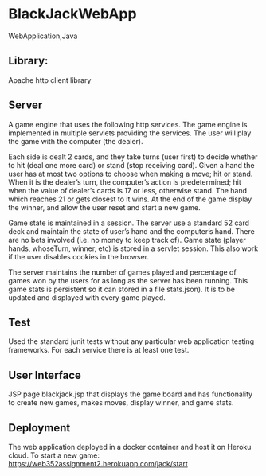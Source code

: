 # BlackJackWebApp

WebApplication,Java
## Library: 
Apache http client library

## Server

A game engine that uses the following http services. The game engine is implemented in multiple servlets providing the services.
The user will play the game with the computer (the dealer).

Each side is dealt 2 cards, and they take turns (user first) to decide whether to hit (deal one more card) or stand (stop receiving card).
Given a hand the user has at most two options to choose when making a move; hit or stand.
When it is the dealer’s turn, the computer’s action is predetermined;
hit when the value of dealer’s cards is 17 or less, otherwise stand. 
The hand which reaches 21 or gets closest to it wins. 
At the end of the game display the winner, and allow the user reset and start a new game.

Game state is maintained in a session. The server use a standard 52 card deck and maintain the state of user’s hand and the computer’s hand.
There are no bets involved (i.e. no money to keep track of). Game state (player hands, whoseTurn, winner, etc) is stored in a servlet session. 
This also work if the user disables cookies in the browser.

The server maintains the number of games played and percentage of games won by the users for as long as the server has been running. This game
stats is persistent so it can stored in a file  stats.json). It is to be updated and displayed with every game played.

## Test
Used the standard junit tests without any particular web application testing frameworks. 
For each service there is at least one test.

## User Interface
JSP page blackjack.jsp that displays the game board and has functionality to
create new games, makes moves, display winner, and game stats.
## Deployment
The web application deployed in a docker
container and host it on Heroku cloud.
To start a new game: https://web352assignment2.herokuapp.com/jack/start
